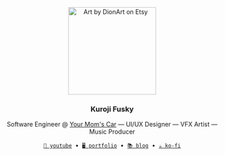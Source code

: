 <div align="center">
  <img alt="Art by DionArt on Etsy" width="200" src="https://res.cloudinary.com/kuroji-fusky-s3/image/upload/v1694681315/fursonas/comms/dionart_fusky_062af1.png">
</div>
<h3 align="center">Kuroji Fusky</h3>
<p align="center">
  Software Engineer @ <a href="https://youtu.be/r3h4DDIkBQk?t=4">Your Mom's Car</a> — UI/UX Designer — VFX Artist — Music Producer
</p>
<p align="center">
  <a href="https://www.youtube.com/@kurojifusky"><code>🎥 youtube</code></a>
  &nbsp;&bull;&nbsp;
  <a href="https://kurojifusky.com"><code>🖥️ portfolio</code></a>
  &nbsp;&bull;&nbsp;
  <a href="https://blog.kurojifusky.com"><code>📚 blog</code></a>
  &nbsp;&bull;&nbsp;
  <a href="https://ko-fi.com/kuroji_fusky"><code>☕ ko-fi</code></a>
</p>
